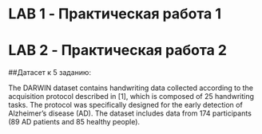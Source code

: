 # LAB 1 - Практическая работа 1

# LAB 2 - Практическая работа 2
##Датасет к 5 заданию:

The DARWIN dataset contains handwriting data collected according to the acquisition protocol described in [1], which is composed of 25 handwriting tasks. 
The protocol  was specifically designed for the early detection of Alzheimer’s disease (AD). The dataset includes data from 174 participants (89 AD patients and 85 healthy people).

